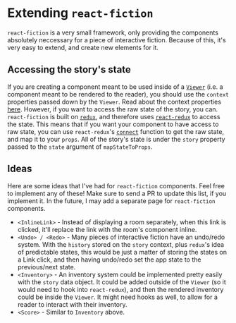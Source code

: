 # Extending `react-fiction`

`react-fiction` is a very small framework, only providing the components absolutely neccessary for a piece of interactive fiction. Because of this, it's very easy to extend, and create new elements for it.

## Accessing the story's state

If you are creating a component meant to be used inside of a [`Viewer`](api/Viewer.md) (i.e. a component meant to be rendered to the reader), you should use the `context` properties passed down by the `Viewer`. Read about the context properties [here](api/Viewer.md#context-properties). However, if you want to access the raw state of the story, you can. `react-fiction` is built on [`redux`](https://rackt.github.io/redux/), and therefore uses [`react-redux`](https://github.com/rackt/react-redux) to access the state. This means that if you want your component to have access to raw state, you can use `react-redux`'s [`connect`](https://github.com/rackt/react-redux/blob/master/docs/api.md#connectmapstatetoprops-mapdispatchtoprops-mergeprops-options) function to get the raw state, and map it to your `props`. All of the story's state is under the `story` property passed to the `state` argument of `mapStateToProps`.

## Ideas

Here are some ideas that I've had for `react-fiction` components. Feel free to implement any of these! Make sure to send a PR to update this list, if you implement it. In the future, I may add a separate page for `react-fiction` components.

* `<InlineLink>` - Instead of displaying a room separately, when this link is clicked, it'll replace the link with the room's component inline.
* `<Undo> / <Redo>` - Many pieces of interactive fiction have an undo/redo system. With the `history` stored on the `story` context, plus `redux`'s idea of predictable states, this would be just a matter of storing the states on a Link click, and then having undo/redo set the app state to the previous/next state.
* `<Inventory>` - An inventory system could be implemented pretty easily with the `story` data object. It could be added outside of the `Viewer` (so it would need to hook into `react-redux`), and then the rendered inventory could be inside the `Viewer`. It might need hooks as well, to allow for a reader to interact with their inventory.
* `<Score>` - Similar to `Inventory` above.
